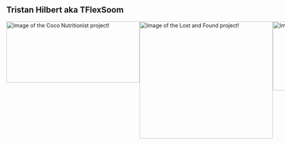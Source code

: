 ## Tristan Hilbert aka TFlexSoom

<div id="container">
    <img 
      width="350" height="161" data-main-image="" style="object-fit:contain;opacity:1" 
      sizes="(min-width: 350px) 350px, 100vw" decoding="async" loading="lazy" 
      src="https://enshrouded-tech.com/static/fe104dfc5550a8e2ba282a2d67d09401/70051/CocosScreencap.png" 
      srcset="https://enshrouded-tech.com/static/fe104dfc5550a8e2ba282a2d67d09401/951a0/CocosScreencap.png 88w,https://enshrouded-tech.com/static/fe104dfc5550a8e2ba282a2d67d09401/40ee4/CocosScreencap.png 175w,https://enshrouded-tech.com/static/fe104dfc5550a8e2ba282a2d67d09401/70051/CocosScreencap.png 350w" 
      alt="Image of the Coco Nutritionist project!"
    >
    <img 
      width="350" height="309" data-main-image="" style="object-fit:contain;opacity:1" sizes="(min-width: 350px) 350px, 100vw" decoding="async" loading="lazy" src="https://enshrouded-tech.com/static/5213b1c1ffe5fdcf84b96143b3e5743d/a619b/LostAndFoundScreencap.png" srcset="https://enshrouded-tech.com/static/5213b1c1ffe5fdcf84b96143b3e5743d/2978f/LostAndFoundScreencap.png 88w,https://enshrouded-tech.com/static/5213b1c1ffe5fdcf84b96143b3e5743d/c7523/LostAndFoundScreencap.png 175w,https://enshrouded-tech.com/static/5213b1c1ffe5fdcf84b96143b3e5743d/a619b/LostAndFoundScreencap.png 350w" alt="Image of the Lost and Found project!"
    >
    <img 
      width="350" height="182" data-main-image="" style="object-fit:contain;opacity:1" sizes="(min-width: 350px) 350px, 100vw" decoding="async" loading="lazy" src="https://enshrouded-tech.com/static/c0aa4eb3f2e4432f0d044161ee003abb/6d683/JnglScreencap.png" srcset="/static/c0aa4eb3f2e4432f0d044161ee003abb/fe0c7/JnglScreencap.png 88w,
      https://enshrouded-tech.com/static/c0aa4eb3f2e4432f0d044161ee003abb/1f575/JnglScreencap.png 175w,
      https://enshrouded-tech.com/static/c0aa4eb3f2e4432f0d044161ee003abb/6d683/JnglScreencap.png 350w" alt="Image of the Jngl project!"
    >
</div>


<!-- Styles -->
<style>
#container {
    display: flex;
    flex-direction: row;
    width: 100%;
    justify-items: center;
}

#container img {
    max-height: 100%;
}
</style>